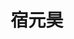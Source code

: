 ---
title: "宿元昊" # 姓名
position: "硕士" # 写硕士或博士
contact: "suyuanhao@mail.nankai.edu.cn" # 邮箱
description: "变结构陆空两栖机器人控制研究" # 研究课题
photo: "/url_test/student/suyuanhao/photo.jpg" # 把wanghai改成自己名字的拼音
degree: "南开大学学士" # 改成自己的最高学位
place: 2
item:
- 南开大学第五届“校长杯”创新创业大赛创新赛科技发明制作B类二等奖 # 个人成果奖项奖励，总共不要超过4条，精简写
- 第一届全国建筑机器人技能大赛-创意竞赛金牌
- 中国“互联网+”大学生创新创业大赛天津市三等奖
- “挑战杯”全国大学生系列科技学术竞赛天津市二等奖
papers:
- "Su Yuanhao（宿元昊）, Wu Qingxiang, Sun Ning, He Chunhui, Sun Haosheng, Adaptive control of global trajectory tracking for a tractor-trailer system with wheeltrack uncertainties, 2022 IEEE International Conference on Robotics and Biomimetics, Jinghong, China, Dec 2022: 945-950."
---
